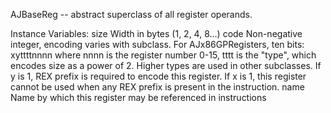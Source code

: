 AJBaseReg  -- abstract superclass of all register operands.Instance Variables:	size	<Number>  Width in bytes (1, 2, 4, 8...)	code	<Integer>  Non-negative integer, encoding varies with subclass. For AJx86GPRegisters, ten bits: xyttttnnnn						where nnnn is the register number 0-15, tttt is the "type", which encodes size as a power of 2. 						Higher types are used in other subclasses.						If y is 1, REX prefix is required to encode this register.						If x is 1, this register cannot be used when any REX prefix is present in the instruction.	name	<Symbol>  Name by which this register may be referenced in instructions